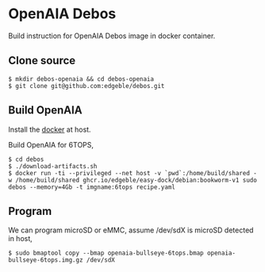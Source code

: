 # OpenAIA Debos

Build instruction for OpenAIA Debos image in docker container.

## Clone source

```
$ mkdir debos-openaia && cd debos-openaia
$ git clone git@github.com:edgeble/debos.git
```

## Build OpenAIA

Install the [docker](https://docs.docker.com/engine/install/ubuntu/) at host.

Build OpenAIA for 6TOPS,
```
$ cd debos
$ ./download-artifacts.sh
$ docker run -ti --privileged --net host -v `pwd`:/home/build/shared -w /home/build/shared ghcr.io/edgeble/easy-dock/debian:bookworm-v1 sudo debos --memory=4Gb -t imgname:6tops recipe.yaml
```

## Program

We can program microSD or eMMC, assume /dev/sdX is microSD detected in host,
```
$ sudo bmaptool copy --bmap openaia-bullseye-6tops.bmap openaia-bullseye-6tops.img.gz /dev/sdX
```
